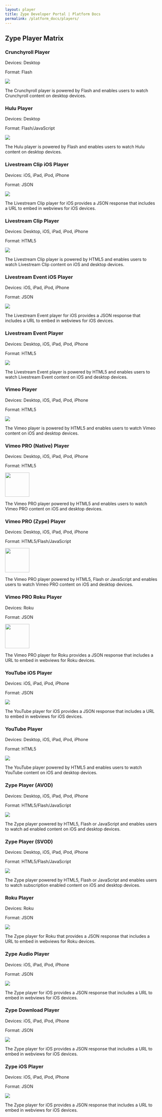 ```yaml
---
layout: player
title: Zype Developer Portal | Platform Docs
permalink: /platform_docs/players/
---
```


<h2 class="hidden-mobile">Zype Player Matrix</h2>

<div id="player-container">
  <div class="player-tile">
    <div class="player-text">
      <h3 class="player-name">Crunchyroll Player</h3>
      <p class="player-info">Devices: Desktop</p>
      <p class="player-info">Format: Flash</p>
    </div>
    <div class="player-image">
      <img src="http://dev.zype.com/assets/provider_logos/icon-crunchyroll.png">
    </div>
    <p class="player-info">The Crunchyroll player is powered by Flash and enables users to watch Crunchyroll content on desktop devices.</p>
  </div>

  <div class="player-tile">
    <div class="player-text">
      <h3 class="player-name">Hulu Player</h3>
      <p class="player-info">Devices: Desktop</p>
      <p class="player-info">Format: Flash/JavaScript</p>
    </div>
    <div class="player-image">
      <img src="http://dev.zype.com/assets/provider_logos/icon-hulu.png">
    </div>
    <p class="player-info">The Hulu player is powered by Flash and enables users to watch Hulu content on desktop devices.</p>
  </div>

  <div class="player-tile">
    <div class="player-text">
      <h3 class="player-name">Livestream Clip iOS Player</h3>
      <p class="player-info">Devices: iOS, iPad, iPod, iPhone</p>
      <p class="player-info">Format: JSON</p>
    </div>
    <div class="player-image">
      <img src="http://dev.zype.com/assets/provider_logos/icon-livestream-clip.png">
    </div>
    <p class="player-info">The Livestream Clip player for iOS provides a JSON response that includes a URL to embed in webviews for iOS devices.</p>
  </div>

  <div class="player-tile">
    <div class="player-text">
      <h3 class="player-name">Livestream Clip Player</h3>
      <p class="player-info">Devices: Desktop, iOS, iPad, iPod, iPhone</p>
      <p class="player-info">Format: HTML5</p>
    </div>
    <div class="player-image">
      <img src="http://dev.zype.com/assets/provider_logos/icon-livestream-clip.png">
    </div>
    <p class="player-info">The Livestream Clip player is powered by HTML5 and enables users to watch Livestream Clip content on iOS and desktop devices.</p>
  </div>

  <div class="player-tile">
    <div class="player-text">
      <h3 class="player-name">Livestream Event iOS Player</h3>
      <p class="player-info">Devices: iOS, iPad, iPod, iPhone</p>
      <p class="player-info">Format: JSON</p>
    </div>
    <div class="player-image">
      <img src="http://dev.zype.com/assets/provider_logos/icon-livestream.png">
    </div>
    <p class="player-info">The Livestream Event player for iOS provides a JSON response that includes a URL to embed in webviews for iOS devices.</p>
  </div>

  <div class="player-tile">
    <div class="player-text">
      <h3 class="player-name">Livestream Event Player</h3>
      <p class="player-info">Devices: Desktop, iOS, iPad, iPod, iPhone</p>
      <p class="player-info">Format: HTML5</p>
    </div>
    <div class="player-image">
      <img src="http://dev.zype.com/assets/provider_logos/icon-livestream.png">
    </div>
    <p class="player-info">The Livestream Event player is powered by HTML5 and enables users to watch Livestream Event content on iOS and desktop devices.</p>
  </div>

  <div class="player-tile">
    <div class="player-text">
      <h3 class="player-name">Vimeo Player</h3>
      <p class="player-info">Devices: Desktop, iOS, iPad, iPod, iPhone</p>
      <p class="player-info">Format: HTML5</p>
    </div>
    <div class="player-image">
      <img src="http://dev.zype.com/assets/provider_logos/icon-vimeo.png">
    </div>
    <p class="player-info">The Vimeo player is powered by HTML5 and enables users to watch Vimeo content on iOS and desktop devices.</p>
  </div>

  <div class="player-tile">
    <div class="vimeo-player-text">
      <h3 class="player-name">Vimeo PRO (Native) Player</h3>
      <p class="player-info">Devices: Desktop, iOS, iPad, iPod, iPhone</p>
      <p class="player-info">Format: HTML5</p>
    </div>
    <div class="player-image">
      <img src="http://dev.zype.com/assets/provider_logos/icon-vimeo-black.png" style="width: 80px;">
    </div>
    <p class="player-info">The Vimeo PRO player powered by HTML5 and enables users to watch Vimeo PRO content on iOS and desktop devices.</p>
  </div>

  <div class="player-tile">
    <div class="vimeo-player-text">
      <h3 class="player-name">Vimeo PRO (Zype) Player</h3>
      <p class="player-info">Devices: Desktop, iOS, iPad, iPod, iPhone</p>
      <p class="player-info">Format: HTML5/Flash/JavaScript</p>
    </div>
    <div class="player-image">
      <img src="http://dev.zype.com/assets/provider_logos/icon-vimeo-black.png" style="width: 80px;">
    </div>
    <p class="player-info">The Vimeo PRO player powered by HTML5, Flash or JavaScript and enables users to watch Vimeo PRO content on iOS and desktop devices.</p>
  </div>

  <div class="player-tile">
    <div class="vimeo-player-text">
      <h3 class="player-name">Vimeo PRO Roku Player</h3>
      <p class="player-info">Devices: Roku</p>
      <p class="player-info">Format: JSON</p>
    </div>
    <div class="player-image">
      <img src="http://dev.zype.com/assets/provider_logos/icon-vimeo-black.png" style="width: 80px;">
    </div>
    <p class="player-info">The Vimeo PRO player for Roku provides a JSON response that includes a URL to embed in webviews for Roku devices.</p>
  </div>

  <div class="player-tile">
    <div class="player-text">
      <h3 class="player-name">YouTube iOS Player</h3>
      <p class="player-info">Devices: iOS, iPad, iPod, iPhone</p>
      <p class="player-info">Format: JSON</p>
    </div>
    <div class="player-image">
      <img src="http://dev.zype.com/assets/provider_logos/icon-youtube.png">
    </div>
    <p class="player-info">The YouTube player for iOS provides a JSON response that includes a URL to embed in webviews for iOS devices.</p>
  </div>

  <div class="player-tile">
    <div class="player-text">
      <h3 class="player-name">YouTube Player</h3>
      <p class="player-info">Devices: Desktop, iOS, iPad, iPod, iPhone</p>
      <p class="player-info">Format: HTML5</p>
    </div>
    <div class="player-image">
      <img src="http://dev.zype.com/assets/provider_logos/icon-youtube.png">
    </div>
    <p class="player-info">The YouTube player powered by HTML5 and enables users to watch YouTube content on iOS and desktop devices.</p>
  </div>

  <div class="player-tile">
    <div class="player-text">
      <h3 class="player-name">Zype Player (AVOD)</h3>
      <p class="player-info">Devices: Desktop, iOS, iPad, iPod, iPhone</p>
      <p class="player-info">Format: HTML5/Flash/JavaScript</p>
    </div>
    <div class="player-image">
      <img src="http://dev.zype.com/assets/provider_logos/icon-zype.png">
    </div>
    <p class="player-info">The Zype player powered by HTML5, Flash or JavaScript and enables users to watch ad enabled content on iOS and desktop devices.</p>
  </div>

  <div class="player-tile">
    <div class="player-text">
      <h3 class="player-name">Zype Player (SVOD)</h3>
      <p class="player-info">Devices: Desktop, iOS, iPad, iPod, iPhone</p>
      <p class="player-info">Format: HTML5/Flash/JavaScript</p>
    </div>
    <div class="player-image">
      <img src="http://dev.zype.com/assets/provider_logos/icon-zype.png">
    </div>
    <p class="player-info">The Zype player powered by HTML5, Flash or JavaScript and enables users to watch subscription enabled content on iOS and desktop devices.</p>
  </div>

  <div class="player-tile">
    <div class="player-text">
      <h3 class="player-name">Roku Player</h3>
      <p class="player-info">Devices: Roku</p>
      <p class="player-info">Format: JSON</p>
    </div>
    <div class="player-image">
      <img src="http://dev.zype.com/assets/provider_logos/icon-zype.png">
    </div>
    <p class="player-info">The Zype player for Roku that provides a JSON response that includes a URL to embed in webviews for Roku devices.</p>
  </div>

  <div class="player-tile">
    <div class="player-text">
      <h3 class="player-name">Zype Audio Player</h3>
      <p class="player-info">Devices: iOS, iPad, iPod, iPhone</p>
      <p class="player-info">Format: JSON</p>
    </div>
    <div class="player-image">
      <img src="http://dev.zype.com/assets/provider_logos/icon-zype.png">
    </div>
    <p class="player-info">The Zype player for iOS provides a JSON response that includes a URL to embed in webviews for iOS devices.</p>
  </div>

  <div class="player-tile">
    <div class="player-text">
      <h3 class="player-name">Zype Download Player</h3>
      <p class="player-info">Devices: iOS, iPad, iPod, iPhone</p>
      <p class="player-info">Format: JSON</p>
    </div>
    <div class="player-image">
      <img src="http://dev.zype.com/assets/provider_logos/icon-zype.png">
    </div>
    <p class="player-info">The Zype player for iOS provides a JSON response that includes a URL to embed in webviews for iOS devices.</p>
  </div>

  <div class="player-tile">
    <div class="player-text">
      <h3 class="player-name">Zype iOS Player</h3>
      <p class="player-info">Devices: iOS, iPad, iPod, iPhone</p>
      <p class="player-info">Format: JSON</p>
    </div>
    <div class="player-image">
      <img src="http://dev.zype.com/assets/provider_logos/icon-zype.png">
    </div>
    <p class="player-info">The Zype player for iOS provides a JSON response that includes a URL to embed in webviews for iOS devices.</p>
  </div>
</div>
